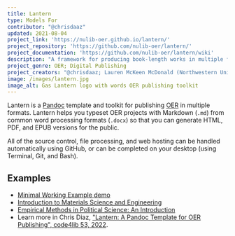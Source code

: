 ```yaml
---
title: Lantern
type: Models For
contributor: "@chrisdaaz"
updated: 2021-08-04
project_link: 'https://nulib-oer.github.io/lantern/'
project_repository: 'https://github.com/nulib-oer/lantern/'
project_documentation: 'https://github.com/nulib-oer/lantern/wiki'
description: "A framework for producing book-length works in multiple formats, including HTML, DOCX, EPUB, PDF, LaTeX, and Markdown."
project_genre: OER; Digital Publishing
project_creators: "@chrisdaaz; Lauren McKeen McDonald (Northwestern University Libraries)"
image: /images/lantern.jpg
image_alt: Gas Lantern logo with words OER publishing toolkit
---
```


Lantern is a [Pandoc](https://pandoc.org) template and toolkit for publishing [OER](https://en.wikipedia.org/wiki/Open_educational_resources) in multiple formats. 
Lantern helps you typeset OER projects with Markdown (`.md`) from common word processing formats (`.docx`) so that you can generate HTML, PDF, and EPUB versions for the public. 

All of the source control, file processing, and web hosting can be handled automatically using GitHub, or can be completed on your desktop (using Terminal, Git, and Bash).

## Examples

- [Minimal Working Example demo](https://nulib-oer.github.io/lantern/)
- [Introduction to Materials Science and Engineering](https://chrisdaaz.github.io/intro-to-mse/)
- [Empirical Methods in Political Science: An Introduction](https://emps.northwestern.pub)
- Learn more in Chris Diaz, ["Lantern: A Pandoc Template for OER Publishing", code4lib 53, 2022](https://journal.code4lib.org/articles/16329).
